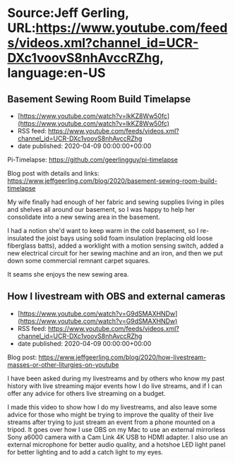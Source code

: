 # Source:Jeff Gerling, URL:https://www.youtube.com/feeds/videos.xml?channel_id=UCR-DXc1voovS8nhAvccRZhg, language:en-US

## Basement Sewing Room Build Timelapse
 - [https://www.youtube.com/watch?v=lkKZ8Ww50fc](https://www.youtube.com/watch?v=lkKZ8Ww50fc)
 - RSS feed: https://www.youtube.com/feeds/videos.xml?channel_id=UCR-DXc1voovS8nhAvccRZhg
 - date published: 2020-04-09 00:00:00+00:00

Pi-Timelapse: https://github.com/geerlingguy/pi-timelapse

Blog post with details and links: https://www.jeffgeerling.com/blog/2020/basement-sewing-room-build-timelapse

My wife finally had enough of her fabric and sewing supplies living in piles and shelves all around our basement, so I was happy to help her consolidate into a new sewing area in the basement.

I had a notion she'd want to keep warm in the cold basement, so I re-insulated the joist bays using solid foam insulation (replacing old loose fiberglass batts), added a worklight with a motion sensing switch, added a new electrical circuit for her sewing machine and an iron, and then we put down some commercial remnant carpet squares.

It seams she enjoys the new sewing area.

## How I livestream with OBS and external cameras
 - [https://www.youtube.com/watch?v=G9dSMAXHNDw](https://www.youtube.com/watch?v=G9dSMAXHNDw)
 - RSS feed: https://www.youtube.com/feeds/videos.xml?channel_id=UCR-DXc1voovS8nhAvccRZhg
 - date published: 2020-04-09 00:00:00+00:00

Blog post: https://www.jeffgeerling.com/blog/2020/how-livestream-masses-or-other-liturgies-on-youtube

I have been asked during my livestreams and by others who know my past history with live streaming major events how I do live streams, and if I can offer any advice for others live streaming on a budget.

I made this video to show how I do my livestreams, and also leave some advice for those who might be trying to improve the quality of their live streams after trying to just stream an event from a phone mounted on a tripod. It goes over how I use OBS on my Mac to use an external mirrorless Sony a6000 camera with a Cam Link 4K USB to HDMI adapter. I also use an external microphone for better audio quality, and a hotshoe LED light panel for better lighting and to add a catch light to my eyes.

